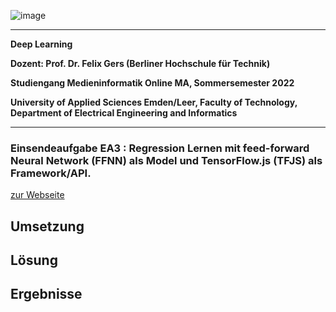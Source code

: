 ![image](https://user-images.githubusercontent.com/32162305/150810942-99672aac-99af-47ea-849b-ba263fae0c3f.png)

---

**Deep Learning**

**Dozent: Prof. Dr. Felix Gers (Berliner Hochschule für Technik)**

**Studiengang Medieninformatik Online MA, Sommersemester 2022**

**University of Applied Sciences Emden/Leer, Faculty of Technology, Department of Electrical Engineering and
Informatics**

---

### Einsendeaufgabe EA3 : Regression Lernen mit feed-forward Neural Network (FFNN) als Model und TensorFlow.js (TFJS) als Framework/API.

[zur Webseite](https://deep-learning.ckitte.de/ea3/)

## Umsetzung

## Lösung

## Ergebnisse

